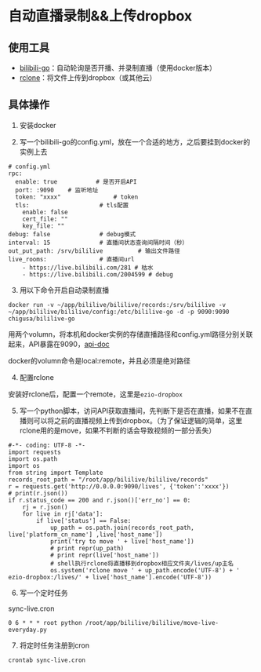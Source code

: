 # 自动直播录制&&上传dropbox

## 使用工具
- [bilibili-go](https://github.com/hr3lxphr6j/bililive-go)：自动轮询是否开播、并录制直播（使用docker版本）
- [rclone](https://rclone.org/)：将文件上传到dropbox（或其他云）

## 具体操作

1. 安装docker

2. 写一个bilibili-go的config.yml，放在一个合适的地方，之后要挂到docker的实例上去
```
# config.yml
rpc: 
  enable: true           # 是否开启API
  port: :9090    # 监听地址
  token: "xxxx"               # token
  tls:                    # tls配置
    enable: false
    cert_file: ""
    key_file: ""
debug: false              # debug模式
interval: 15              # 直播间状态查询间隔时间（秒）
out_put_path: /srv/bililive          # 输出文件路径
live_rooms:               # 直播间url
    - https://live.bilibili.com/281 # 枯水
    - https://live.bilibili.com/2004599 # debug
```
3. 用以下命令开启自动录制直播
```
docker run -v ~/app/bililive/bililive/records:/srv/bililive -v ~/app/bililive/bililive/config:/etc/bililive-go -d -p 9090:9090 chigusa/bililive-go
```
用两个volumn，将本机和docker实例的存储直播路径和config.yml路径分别关联起来，API暴露在9090，[api-doc](https://github.com/hr3lxphr6j/bililive-go/blob/master/docs/API.md)

docker的volumn命令是local:remote，并且必须是绝对路径

4. 配置rclone

安装好rclone后，配置一个remote，这里是`ezio-dropbox`

5. 写一个python脚本，访问API获取直播间，先判断下是否在直播，如果不在直播则可以将之前的直播视频上传到dropbox。（为了保证逻辑的简单，这里rclone用的是move，如果不判断的话会导致视频的一部分丢失）

```
#-*- coding: UTF-8 -*-
import requests
import os.path
import os
from string import Template
records_root_path = "/root/app/bililive/bililive/records"
r = requests.get('http://0.0.0.0:9090/lives', {'token':'xxxx'})
# print(r.json())
if r.status_code == 200 and r.json()['err_no'] == 0:
    rj = r.json()
    for live in rj['data']:
        if live['status'] == False:
            up_path = os.path.join(records_root_path, live['platform_cn_name'] ,live['host_name'])
            print('try to move ' + live['host_name'])
            # print repr(up_path)
            # print repr(live['host_name'])
            # shell执行rclone将直播移到dropbox相应文件夹/lives/up主名
            os.system('rclone move ' + up_path.encode('UTF-8') + ' ezio-dropbox:/lives/' + live['host_name'].encode('UTF-8'))
```

6. 写一个定时任务

sync-live.cron
```
0 6 * * * root python /root/app/bililive/bililive/move-live-everyday.py
```

7. 将定时任务注册到cron
```
crontab sync-live.cron
```